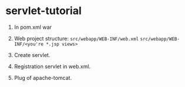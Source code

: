 # servlet-tutorial

1. In pom.xml <packaging>war</packaging>

2. Web project structure: 
`src/webapp/WEB-INF/web.xml`
`src/webapp/WEB-INF/<you're *.jsp views>`

3. Create servlet.

4. Registration servlet in web.xml.

5. Plug of apache-tomcat.
